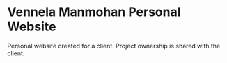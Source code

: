 # Vennela Manmohan Personal Website

Personal website created for a client. Project ownership is shared with the client.
